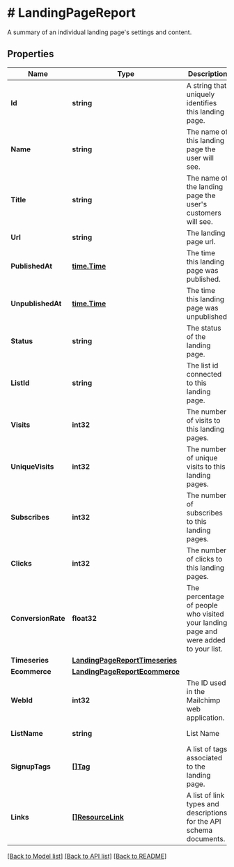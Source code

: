# # LandingPageReport
A summary of an individual landing page&#39;s settings and content.

## Properties 


Name | Type | Description | Notes
------------ | ------------- | ------------- | -------------
**Id**| **string** | A string that uniquely identifies this landing page.  | [optional] [readonly]
**Name**| **string** | The name of this landing page the user will see.  | [optional] [readonly]
**Title**| **string** | The name of the landing page the user&#39;s customers will see.  | [optional] [readonly]
**Url**| **string** | The landing page url.  | [optional] [readonly]
**PublishedAt**| [**time.Time**](time.Time.md) | The time this landing page was published.  | [optional] [readonly]
**UnpublishedAt**| [**time.Time**](time.Time.md) | The time this landing page was unpublished.  | [optional] [readonly]
**Status**| **string** | The status of the landing page.  | [optional] [readonly]
**ListId**| **string** | The list id connected to this landing page.  | [optional] [readonly]
**Visits**| **int32** | The number of visits to this landing pages.  | [optional] [readonly]
**UniqueVisits**| **int32** | The number of unique visits to this landing pages.  | [optional] [readonly]
**Subscribes**| **int32** | The number of subscribes to this landing pages.  | [optional] [readonly]
**Clicks**| **int32** | The number of clicks to this landing pages.  | [optional] [readonly]
**ConversionRate**| **float32** | The percentage of people who visited your landing page and were added to your list.  | [optional] [readonly]
**Timeseries**| [**LandingPageReportTimeseries**](LandingPageReportTimeseries.md) |   | [optional]
**Ecommerce**| [**LandingPageReportEcommerce**](LandingPageReportEcommerce.md) |   | [optional]
**WebId**| **int32** | The ID used in the Mailchimp web application.  | [optional] [readonly]
**ListName**| **string** | List Name  | [optional] [readonly]
**SignupTags**| [**[]Tag**](Tag.md) | A list of tags associated to the landing page.  | [optional] [readonly]
**Links**| [**[]ResourceLink**](ResourceLink.md) | A list of link types and descriptions for the API schema documents.  | [optional] [readonly]


[[Back to Model list]](../../README.md#models) [[Back to API list]](../../README.md#endpoints) [[Back to README]](../../README.md)

